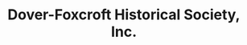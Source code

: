 ---
layout: repo
title: "Dover-Foxcroft Historical Society, Inc."
id: 2610
permalink: repos/2610/
---